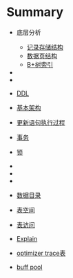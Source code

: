 # Summary

* 底层分析
  * [记录存储结构](底层分析/记录存储结构.md)
  * [数据页结构](底层分析/数据页结构.md)
  * [B+树索引](底层分析/B+树索引.md)

* 
* 
* [DDL](ddl.md)
* [基本架构](基本架构.md)
* [更新语句执行过程](更新语句执行过程.md)
* [事务](事务.md)
* [锁](锁.md)
* 
* 
* 
* [数据目录](数据目录.md)
* [表空间](表空间.md)
* [表访问](表访问.md)
* [Explain](Explain.md)
* [optimizer trace表](optimizer_trace表.md)
* [buff pool](buff_pool.md)

